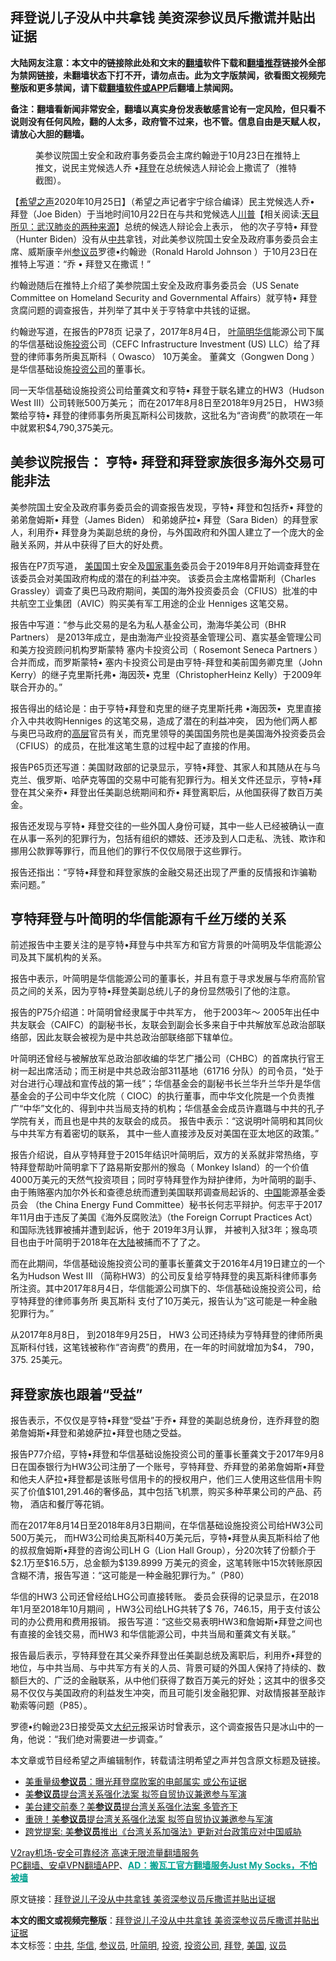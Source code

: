  <h2>拜登说儿子没从中共拿钱 美资深参议员斥撒谎并贴出证据</h2> <p class="notice"><b>大陆网友注意：本文中的链接除此处和文末的<a href="https://github.com/bannedbook/fanqiang" >翻墙</a>软件下载和<a href="https://github.com/killgcd/justmysocks/blob/master/README.md">翻墙推荐</a>链接外全部为禁网链接，未翻墙状态下打不开，请勿点击。此为文字版禁闻，欲看图文视频完整版和更多禁闻，请下载<a href="https://github.com/bannedbook/fanqiang">翻墙软件或APP</a>后翻墙上禁闻网。</p><p>备注：翻墙看新闻非常安全，翻墙以真实身份发表敏感言论有一定风险，但只看不说则没有任何风险，翻的人太多，政府管不过来，也不管。信息自由是天赋人权，请放心大胆的翻墙。</b></p>  <div class="entry"> <figure><figcaption>美参议院国土安全和政府事务委员会主席约翰逊于10月23日在推特上推文，说民主党候选人乔 •<a href="https://www.bannedbook.org/bnews/tag/%e6%8b%9c%e7%99%bb/" class="st_tag internal_tag" rel="tag" title="标签 拜登 下的日志">拜登</a>在总统候选人辩论会上撒谎了（推特截图）。</figcaption></figure> <p>【<span class='wp_keywordlink_affiliate'><a href="https://www.soundofhope.org" title="希望之声" target="_blank">希望之声</a></span>2020年10月25日】（希望之声记者宇宁综合编译）民主党候选人乔• 拜登（Joe Biden）于当地时间10月22日在与共和党候选人<span class='wp_keywordlink'><a href="https://www.bannedbook.org/bnews/comments/20200816/1381118.html" title="天目所见：川普将再赢总统大选 共和党掌参众两院" target="_blank">川普</a></span>【相关阅读:<a href='https://www.bannedbook.org/bnews/comments/20200816/1381123.html' target='_blank'>天目所见：武汉肺炎的两种来源</a>】总统的候选人辩论会上表示， 他的次子亨特• 拜登（Hunter Biden）没有从<a href="https://www.bannedbook.org/bnews/tag/%e4%b8%ad%e5%85%b1/" class="st_tag internal_tag" rel="tag" title="标签 中共 下的日志">中共</a>拿钱，对此美参议院国土安全及政府事务委员会主席、威斯康辛州<a href="https://www.bannedbook.org/bnews/tag/%e5%8f%82%e8%ae%ae%e5%91%98/" class="st_tag internal_tag" rel="tag" title="标签 参议员 下的日志">参议员</a>罗德•约翰逊（Ronald Harold Johnson ）于10月23日在推特上写道：“乔 • 拜登又在撒谎！” </p> <p>约翰逊随后在推特上介绍了美参院国土安全及政府事务委员会（US Senate Committee on Homeland Security and Governmental Affairs）就亨特• 拜登贪腐问题的调查报告，并列举了其中关于亨特拿中共钱的证据。</p> <p>约翰逊写道，在报告的P78页 记录了，2017年8月4日， <a href="https://www.bannedbook.org/bnews/tag/%e5%8f%b6%e7%ae%80%e6%98%8e/" class="st_tag internal_tag" rel="tag" title="标签 叶简明 下的日志">叶简明</a><a href="https://www.bannedbook.org/bnews/tag/%E5%8D%8E%E4%BF%A1/" class="st_tag internal_tag" rel="tag" title="标签 华信 下的日志">华信</a>能源公司下属的华信基础设施<a href="https://www.bannedbook.org/bnews/tag/%e6%8a%95%e8%b5%84/" class="st_tag internal_tag" rel="tag" title="标签 投资 下的日志">投资</a>公司（CEFC Infrastructure Investment (US) LLC）给了拜登的律师事务所奥瓦斯科（ Owasco） 10万美金。 董龚文（Gongwen Dong ）是华信基础设施<a href="https://www.bannedbook.org/bnews/tag/%E6%8A%95%E8%B5%84%E5%85%AC%E5%8F%B8/" class="st_tag internal_tag" rel="tag" title="标签 投资公司 下的日志">投资公司</a>的董事长。</p> <p>同一天华信基础设施投资公司给董龚文和亨特• 拜登于联名建立的HW3（Hudson West III）公司转账500万美元； 而在2017年8月8日至2018年9月25日， HW3频繁给亨特• 拜登的律师事务所奥瓦斯科公司拨款，这批名为“咨询费”的款项在一年中就累积$4,790,375美元。</p> <h2>美参议院报告： 亨特• 拜登和拜登家族很多海外交易可能非法</h2> <p>美参院国土安全及政府事务委员会的调查报告发现，亨特• 拜登和包括乔• 拜登的弟弟詹姆斯• 拜登（James Biden） 和弟媳萨拉• 拜登（Sara Biden）的拜登家人，利用乔• 拜登身为美副总统的身份，与外国政府和外国人建立了一个庞大的金融关系网，并从中获得了巨大的好处费。</p> <p>报告在P7页写道， <a href="https://www.bannedbook.org/bnews/tag/%e7%be%8e%e5%9b%bd/" class="st_tag internal_tag" rel="tag" title="标签 美国 下的日志">美国</a>国土安全及<span class='wp_keywordlink'><a href="https://www.bannedbook.org/forum2/topic878.html" title="波斯纳《国家事务：对克林顿总统的调查、弹劾与审判》" target="_blank">国家事务</a></span>委员会于2019年8月开始调查拜登在该委员会对美国政府构成的潜在的利益冲突。 该委员会主席格雷斯利（Charles Grassley）调查了奥巴马政府期间，美国的海外投资委员会（CFIUS）批准的中共航空工业集团（AVIC）购买美有军工用途的企业 Henniges 这笔交易。</p>  <p>报告中写道：“参与此交易的是名为私人基金公司，渤海华美公司（BHR Partners） 是2013年成立，是由渤海产业投资基金管理公司、嘉实基金管理公司和美方投资顾问机构罗斯蒙特 塞内卡投资公司（ Rosemont Seneca Partners ）合并而成，而罗斯蒙特• 塞内卡投资公司是由亨特-拜登和美前国务卿克里（John Kerry）的继子克里斯托弗• 海因茨• 克里（ChristopherHeinz Kelly）于2009年联合开办的。”</p> <p>报告得出的结论是：由于亨特•拜登和克里的继子克里斯托弗 •海因茨•  克里直接介入中共收购Henniges 的这笔交易，造成了潜在的利益冲突， 因为他们两人都与奥巴马政府的<span class='wp_keywordlink_affiliate'><a href="https://www.bannedbook.org/bnews/ccpdope/" title="中共高层内幕" target="_blank">高层</a></span>官员有关，而克里领导的美国国务院也是美国海外投资委员会（CFIUS）的成员，在批准这笔生意的过程中起了直接的作用。</p> <p>报告P65页还写道：美国财政部的记录显示，亨特•拜登、其家人和其随从在与乌克兰、俄罗斯、哈萨克等国的交易中可能有犯罪行为。相关文件还显示，亨特•拜登在其父亲乔• 拜登出任美副总统期间和乔• 拜登离职后，从他国获得了数百万美金。</p> <p>报告还发现与亨特• 拜登交往的一些外国人身份可疑，其中一些人已经被确认一直在从事一系列的犯罪行为，包括有组织的嫖妓、还涉及到人口走私、洗钱、欺诈和挪用公款罪等罪行，而且他们的罪行不仅仅局限于这些罪行。</p> <p>报告还指出：“亨特•拜登和拜登家族的金融交易还出现了严重的反情报和诈骗勒索问题。”</p> <h2>亨特拜登与叶简明的华信能源有千丝万缕的关系</h2> <p>前述报告中主要关注的是亨特•拜登与中共军方和官方背景的叶简明及华信能源公司及其下属机构的关系。</p>  <p>报告中表示，叶简明是华信能源公司的董事长，并且有意于寻求发展与华府高阶官员之间的关系，因为亨特•拜登美副总统儿子的身份显然吸引了他的注意。</p> <p>报告的P75介绍道：叶简明曾经隶属于中共军方， 他于2003年～ 2005年出任中共友联会（CAIFC）的副秘书长，友联会到副会长多来自于中共解放军总政治部联络部，因此友联会被视为是中共总政治部联络部下辖单位。</p> <p>叶简明还曾经与被解放军总政治部收编的华艺广播公司（CHBC）的首席执行官王树一起出席活动；而王树是中共总政治部311基地（61716 分队）的司令员，“处于对台进行心理战和宣传战的第一线”；华信基金会的副秘书长兰华升兰华升是华信基金会的子公司中华文化院（ CIOC）的执行董事，而中华文化院是一个负责推广“中华”文化的、得到中共当局支持的机构；华信基金会成员许嘉璐与中共的孔子学院有关，而且也是中共的友联会的成员。 报告中表示：“这说明叶简明和其同伙与中共军方有着密切的联系， 其中一些人直接涉及反对美国在亚太地区的政策。”</p> <p>报告介绍说，自从亨特拜登于2015年结识叶简明后，双方的关系就非常热络，亨特拜登帮助叶简明拿下了路易斯安那州的猴岛（ Monkey Island）的一个价值4000万美元的天然气投资项目；同时亨特拜登作为辩护律师，为叶简明的副手、由于贿赂塞内加尔外长和查德总统而遭到美国联邦调查局起诉的、<span class='wp_keywordlink_affiliate'><a href="https://www.bannedbook.org/" title="中国" target="_blank">中国</a></span>能源基金委员会 （the China Energy Fund Committee）秘书长何志平辩护。何志平于2017年11月由于违反了美国《海外反腐败法》（the Foreign Corrupt Practices Act）和国际洗钱罪被捕并遭到起诉，他于 2019年3月认罪， 并被判入狱3年；猴岛项目也由于叶简明于2018年在<span class='wp_keywordlink_affiliate'><a href="https://www.bannedbook.org/" title="大陆" target="_blank">大陆</a></span>被捕而不了了之。</p> <p>而在此期间，华信基础设施投资公司的董事长董龚文于2016年4月19日建立的一个名为Hudson West III （简称HW3）的公司反复给亨特拜登的奥瓦斯科律师事务所注资。其中2017年8月4日，华信能源公司旗下的、华信基础设施投资公司，给亨特拜登的律师事务所 奥瓦斯科 支付了10万美元，报告认为”这可能是一种金融犯罪行为。”</p> <p>从2017年8月8日， 到2018年9月25日， HW3 公司还持续为亨特拜登的律师所奥瓦斯科付钱，这笔钱被称作“咨询费”的费用，在一年的时间就增加为$4， 790， 375. 25美元。</p>  <h2>拜登家族也跟着“受益”</h2> <p>报告表示，不仅仅是亨特•拜登“受益”于乔• 拜登的美副总统身份，连乔拜登的胞弟詹姆斯•拜登和弟媳萨拉•拜登也随之受益。</p> <p>报告P77介绍，亨特•拜登和华信基础设施投资公司的董事长董龚文于2017年9月8日在国泰银行为HW3公司注册了一个账号，亨特拜登、乔拜登的弟弟詹姆斯•拜登和他夫人萨拉•拜登都是该账号信用卡的的授权用户，他们三人使用这些信用卡购买了价值$101,291.46的奢侈品，其中包括飞机票，购买多种苹果公司的产品、药物， 酒店和餐厅等花销。</p> <p>而在2017年8月14日至2018年8月3日期间，在华信基础设施投资公司给HW3公司500万美元， 而HW3公司给奥瓦斯科40万美元后，亨特•拜登从奥瓦斯科给了他的叔叔詹姆斯•拜登的咨询公司LH G（Lion Hall Group），分20次转了份额介于$2.1万至$16.5万，总金额为$139.8999 万美元的资金，这笔转账中15次转账原因含糊不清，报告写道：“这可能是一种金融犯罪行为。”（P80）</p> <p>华信的HW3 公司还曾经给LHG公司直接转账。 委员会获得的记录显示，在2018年1月至2018年10月期间 ，HW3公司给LHG共转了$ 76，746.15，用于支付该公司的办公费用和费用报销。 报告写道：“这些交易表明HW3和詹姆斯•拜登之间也有直接的金钱交易，而HW3 和华信能源公司，中共当局和董龚文有关联。”</p> <p>报告最后表示，亨特拜登在其父亲乔拜登出任美副总统及离职后，利用乔•拜登的地位，与中共当局、与中共军方有关的人员、背景可疑的外国人保持了持续的、数额巨大的、广泛的金融联系，从中他们获得了数百万美元的好处；这其中的很多交易不仅仅与美国政府的利益发生冲突，而且可能引发金融犯罪、对敌情报甚至敲诈勒索等问题（P85）。</p> <p>罗德•约翰逊23日接受英文<span class='wp_keywordlink_affiliate'><a href="http://www.epochtimes.com/" title="大纪元" target="_blank">大纪元</a></span>报采访时曾表示，这个调查报告只是冰山中的一角，他说：“我们绝对需要进一步调查。”</p>  <p>本文章或节目经希望之声编辑制作，转载请注明希望之声并包含原文标题及链接。</p> <ul class='op-related-articles' title='相关阅读'> <li><a href='https://www.bannedbook.org/bnews/comments/20201025/1419707.html' target='_blank'>美重量级<b>参议员</b>：曝光拜登腐败案的电邮属实 或公布证据</a></li> <li><a href='https://www.bannedbook.org/bnews/headline/20201021/1417821.html' target='_blank'>美<b>参议员</b>提台湾关系强化法案 拟签自贸协议兼邀参与军演</a></li> <li><a href='https://www.bannedbook.org/bnews/bannedvideo/20201021/1417772.html' target='_blank'>美台建交前奏？美<b>参议员</b>提台湾关系强化法案 多管齐下</a></li> <li><a href='https://www.bannedbook.org/bnews/cnnews/hknews/20201021/1417622.html' target='_blank'>重磅！美<b>参议员</b>提台湾关系强化法案 拟签自贸协议兼邀参与军演</a></li> <li><a href='https://www.bannedbook.org/bnews/taiwannews/20201021/1417605.html' target='_blank'>跨党提案: 美<b>参议员</b>推出《台湾关系加强法》更新对台政策应对中国威胁</a></li> </ul> <p class="texttj"> <a href="https://www.bannedbook.org/forum23/topic22702.html" target="_blank">V2ray机场-安全可靠经济 高速无限流量翻墙服务</a><br/> <a href="https://github.com/bannedbook/fanqiang/wiki/%E7%A6%81%E9%97%BB%E7%BD%91%E5%AE%89%E5%8D%93%E7%BF%BB%E5%A2%99%E6%96%B0%E9%97%BBAPP" target="_blank">PC翻墙、安卓VPN翻墙APP</a>、<span onclick="window.open('https://github.com/killgcd/justmysocks/blob/master/README.md')" style="font-weight:bold;color:#00A191;cursor:pointer;text-decoration:underline;outline:none">AD：搬瓦工官方翻墙服务Just My Socks，不怕被墙</span></p><p>原文链接：<a class="src_link"  href="https://www.soundofhope.org/post/435298" target="_blank">拜登说儿子没从中共拿钱 美资深参议员斥撒谎并贴出证据</a></p><a name='sharetosocial'></a>       <div><b>本文的图文或视频完整版</b>：<a href='https://www.bannedbook.org/bnews/comments/20201025/1419959.html'>拜登说儿子没从中共拿钱 美资深参议员斥撒谎并贴出证据</a></div>  </div><!--END ENTRY--> <div class="postfooter"> <div>本文标签：<a href="https://www.bannedbook.org/bnews/tag/%e4%b8%ad%e5%85%b1/" rel="tag">中共</a>, <a href="https://www.bannedbook.org/bnews/tag/%E5%8D%8E%E4%BF%A1/" rel="tag">华信</a>, <a href="https://www.bannedbook.org/bnews/tag/%e5%8f%82%e8%ae%ae%e5%91%98/" rel="tag">参议员</a>, <a href="https://www.bannedbook.org/bnews/tag/%e5%8f%b6%e7%ae%80%e6%98%8e/" rel="tag">叶简明</a>, <a href="https://www.bannedbook.org/bnews/tag/%e6%8a%95%e8%b5%84/" rel="tag">投资</a>, <a href="https://www.bannedbook.org/bnews/tag/%E6%8A%95%E8%B5%84%E5%85%AC%E5%8F%B8/" rel="tag">投资公司</a>, <a href="https://www.bannedbook.org/bnews/tag/%e6%8b%9c%e7%99%bb/" rel="tag">拜登</a>, <a href="https://www.bannedbook.org/bnews/tag/%e7%be%8e%e5%9b%bd/" rel="tag">美国</a>, <a href="https://www.bannedbook.org/bnews/tag/%e8%ae%ae%e5%91%98/" rel="tag">议员</a></div>  </div><!--END POSTFOOTER--> 